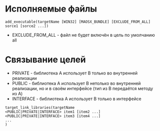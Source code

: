 # Исполняемые файлы
`add_executable(targetName [WIN32] [MAOSX_BUNDLE] [EXCLUDE_FROM_ALL] sorce1 [sorce2 ...])`
* EXCLUDE_FROM_ALL - файл не будет включён в цель по умолчанию all
# Связывание целей
* PRIVATE - библиотека A использует B только во внутренней реализации
* PUBLIC - библиотека A использует B нетолько во внутренней реализации, но и в своём интерфейсе (тип из B передаётся методу из A)
* INTERFACE - библиотека A использует B только в интерфейсе

```
target_link_libraries(targetName
<PUBLIC|PRIVATE|INTERFACE> item1 [item2 ...]
<PUBLIC|PRIVATE|INTERFACE> item3 [item4 ...]
...
)

```